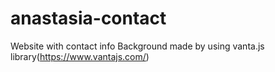 # anastasia-contact
Website with contact info
Background made by using vanta.js library(https://www.vantajs.com/)
